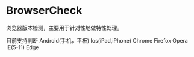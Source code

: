 # BrowserCheck
浏览器版本检测，主要用于针对性地做特性处理。

目前支持判断
Android(手机，平板)
Ios(iPad,iPhone)
Chrome
Firefox
Opera
IE(5-11)
Edge
